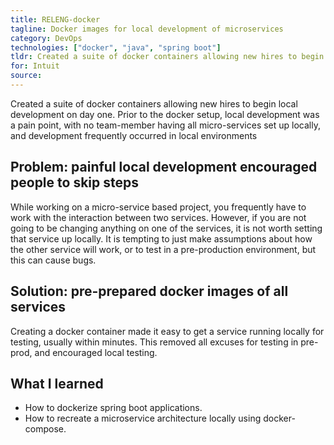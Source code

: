 ```yaml
---
title: RELENG-docker
tagline: Docker images for local development of microservices
category: DevOps
technologies: ["docker", "java", "spring boot"]
tldr: Created a suite of docker containers allowing new hires to begin local development on day one.
for: Intuit
source:
---
```

Created a suite of docker containers allowing new hires to begin local development on day one. Prior to the docker setup, local development was a pain point, with no team-member having all micro-services set up locally, and development frequently occurred in local environments

## Problem: painful local development encouraged people to skip steps
While working on a micro-service based project, you frequently have to work with the interaction between two services. However, if you are not going to be changing anything on one of the services, it is not worth setting that service up locally. It is tempting to just make assumptions about how the other service will work, or to test in a pre-production environment, but this can cause bugs.

## Solution: pre-prepared docker images of all services
Creating a docker container made it easy to get a service running locally for testing, usually within minutes. This removed all excuses for testing in pre-prod, and encouraged local testing.

## What I learned
- How to dockerize spring boot applications.
- How to recreate a microservice architecture locally using docker-compose.
